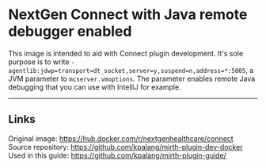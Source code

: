 # NextGen Connect with Java remote debugger enabled
This image is intended to aid with Connect plugin development. It's sole purpose is to write `-agentlib:jdwp=transport=dt_socket,server=y,suspend=n,address=*:5005`, a JVM parameter to `mcserver.vmoptions`. The parameter enables remote Java debugging that you can use with IntelliJ for example.

---

## Links
Original image: https://hub.docker.com/r/nextgenhealthcare/connect</br>
Source repository: https://github.com/kpalang/mirth-plugin-dev-docker</br>
Used in this guide: https://github.com/kpalang/mirth-plugin-guide/
